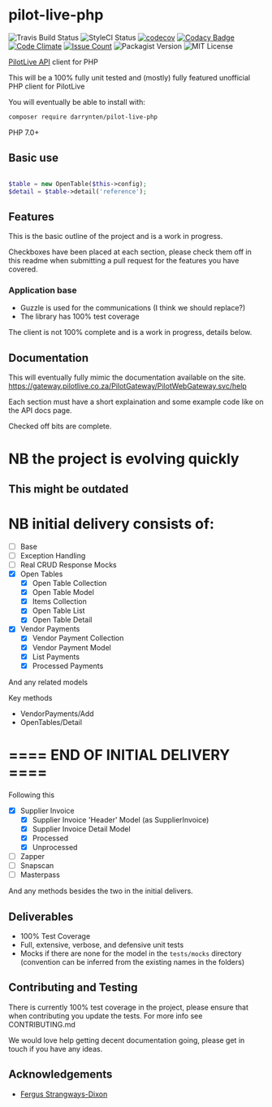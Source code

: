 # pilot-live-php

![Travis Build Status](https://travis-ci.org/darrynten/pilot-live-php.svg?branch=dev)
![StyleCI Status](https://styleci.io/repos/99255430/shield?branch=dev)
[![codecov](https://codecov.io/gh/darrynten/pilot-live-php/branch/dev/graph/badge.svg)](https://codecov.io/gh/darrynten/pilot-live-php)
[![Codacy Badge](https://api.codacy.com/project/badge/Grade/ce0fe741c45d4c40b66db03abe720454)](https://www.codacy.com/app/darrynten/pilot-live-php?utm_source=github.com&amp;utm_medium=referral&amp;utm_content=darrynten/pilot-live-php&amp;utm_campaign=Badge_Grade)
[![Code Climate](https://codeclimate.com/github/darrynten/pilot-live-php/badges/gpa.svg)](https://codeclimate.com/github/darrynten/pilot-live-php)
[![Issue Count](https://codeclimate.com/github/darrynten/pilot-live-php/badges/issue_count.svg)](https://codeclimate.com/github/darrynten/pilot-live-php)
![Packagist Version](https://img.shields.io/packagist/v/darrynten/pilot-live-php.svg)
![MIT License](https://img.shields.io/github/license/darrynten/pilot-live-php.svg)

[PilotLive API](https://gateway.pilotlive.co.za/PilotGateway/PilotWebGateway.svc/help) client for PHP

This will be a 100% fully unit tested and (mostly) fully featured unofficial PHP
client for PilotLive

You will eventually be able to install with:

```bash
composer require darrynten/pilot-live-php
```

PHP 7.0+

## Basic use

```php

$table = new OpenTable($this->config);
$detail = $table->detail('reference');

```

## Features

This is the basic outline of the project and is a work in progress.

Checkboxes have been placed at each section, please check them off
in this readme when submitting a pull request for the features you
have covered.

### Application base

* Guzzle is used for the communications (I think we should replace?)
* The library has 100% test coverage

The client is not 100% complete and is a work in progress, details below.

## Documentation

This will eventually fully mimic the documentation available on the site.
https://gateway.pilotlive.co.za/PilotGateway/PilotWebGateway.svc/help

Each section must have a short explaination and some example code like on
the API docs page.

Checked off bits are complete.

# NB the project is evolving quickly

## This might be outdated

# NB initial delivery consists of:

- [ ] Base
- [ ] Exception Handling
- [ ] Real CRUD Response Mocks
- [x] Open Tables
  - [x] Open Table Collection
  - [x] Open Table Model
  - [x] Items Collection
  - [x] Open Table List
  - [x] Open Table Detail
- [x] Vendor Payments
  - [x] Vendor Payment Collection
  - [x] Vendor Payment Model
  - [x] List Payments
  - [x] Processed Payments

And any related models

Key methods

* VendorPayments/Add
* OpenTables/Detail

# ==== END OF INITIAL DELIVERY ====

Following this

- [x] Supplier Invoice
  - [x] Supplier Invoice 'Header' Model (as SupplierInvoice)
  - [x] Supplier Invoice Detail Model
  - [x] Processed
  - [x] Unprocessed
- [ ] Zapper
- [ ] Snapscan
- [ ] Masterpass

And any methods besides the two in the initial delivers.

## Deliverables

* 100% Test Coverage
* Full, extensive, verbose, and defensive unit tests
* Mocks if there are none for the model in the `tests/mocks` directory (convention
can be inferred from the existing names in the folders)

## Contributing and Testing

There is currently 100% test coverage in the project, please ensure that
when contributing you update the tests. For more info see CONTRIBUTING.md

We would love help getting decent documentation going, please get in touch
if you have any ideas.

## Acknowledgements

* [Fergus Strangways-Dixon](https://github.com/fergusdixon)
